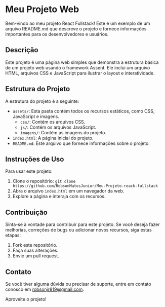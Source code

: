 # Meu Projeto Web

Bem-vindo ao meu projeto React Fullstack! Este é um exemplo de um arquivo README.md que descreve o projeto e fornece informações importantes para os desenvolvedores e usuários.

## Descrição

Este projeto é uma página web simples que demonstra a estrutura básica de um projeto web usando o framework Assent. Ele inclui um arquivo HTML, arquivos CSS e JavaScript para ilustrar o layout e interatividade.

## Estrutura do Projeto

A estrutura do projeto é a seguinte:

- `assets/`: Esta pasta contém todos os recursos estáticos, como CSS, JavaScript e imagens.
  - `css/`: Contém os arquivos CSS.
  - `js/`: Contém os arquivos JavaScript.
  - `imagens/`: Contém as imagens do projeto.
- `index.html`: A página inicial do projeto.
- `README.md`: Este arquivo que fornece informações sobre o projeto.

## Instruções de Uso

Para usar este projeto:

1. Clone o repositório: `git clone https://github.com/RobsonMatosJunior/Meu-Projeto-reack-fullstack`
2. Abra o arquivo `index.html` em um navegador da web.
3. Explore a página e interaja com os recursos.

## Contribuição

Sinta-se à vontade para contribuir para este projeto. Se você deseja fazer melhorias, correções de bugs ou adicionar novos recursos, siga estas etapas:

1. Fork este repositório.
2. Faça suas alterações.
3. Envie um pull request.

## Contato

Se você tiver alguma dúvida ou precisar de suporte, entre em contato conosco em [robsonjr819@gmail.com](mailto:robsonjr819@gmail.com).

Aproveite o projeto!